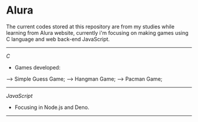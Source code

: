 # Alura

The current codes stored at this repository are from my studies while learning from Alura website, currently i'm focusing on making games using C language and web back-end JavaScript.

**********************

*C*

- Games developed:

--> Simple Guess Game;
--> Hangman Game;
--> Pacman Game;

**********************

*JavaScript*

- Focusing in Node.js and Deno.

**********************
